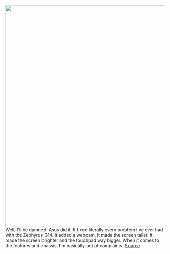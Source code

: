 <img src='https://cdn.vox-cdn.com/thumbor/sj-npFN0vj_UFNbQkNFlWX0NwRs=/0x0:2040x1360/1200x675/filters:focal(862x628:1188x954)/cdn.vox-cdn.com/uploads/chorus_image/image/70520377/akrales_220215_5022_0019.0.jpg' width='700px' /><br/>
Well, I'll be damned. Asus did it. It fixed literally every problem I've ever had with the Zephyrus G14. It added a webcam. It made the screen taller. It made the screen brighter and the touchpad way bigger. When it comes to the features and chassis, I'm basically out of complaints.
<a href='https://www.theverge.com/22938516/asus-rog-zephyrus-g14-gaming-laptop-review'> Source <a/>